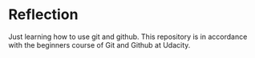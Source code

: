 # Reflection
Just learning how to use git and github. This repository is in accordance with the beginners course of Git and Github at Udacity.
